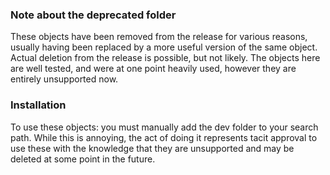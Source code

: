 ### Note about the deprecated folder

These objects have been removed from the release for various reasons, 
usually having been replaced by a more useful version of the same object. 
Actual deletion from the release is possible, but not likely. 
The objects here are well tested, and were at one point heavily used, 
however they are entirely unsupported now.

### Installation

To use these objects:
	you must manually add the dev folder to your search path. 
	While this is annoying, the act of doing it represents tacit 
	approval to use these with the knowledge that they are unsupported 
	and may be deleted at some point in the future.
